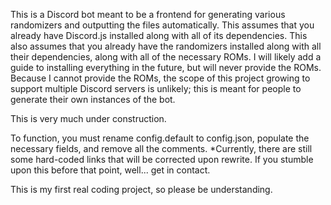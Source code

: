 This is a Discord bot meant to be a frontend for generating various randomizers and outputting the files automatically.
This assumes that you already have Discord.js installed along with all of its dependencies.
This also assumes that you already have the randomizers installed along with all their dependencies, along with all of the necessary ROMs.
I will likely add a guide to installing everything in the future, but will never provide the ROMs.
Because I cannot provide the ROMs, the scope of this project growing to support multiple Discord servers is unlikely; this is meant for people to generate their own instances of the bot.

This is very much under construction.

To function, you must rename config.default to config.json, populate the necessary fields, and remove all the comments.
*Currently, there are still some hard-coded links that will be corrected upon rewrite. If you stumble upon this before that point, well... get in contact.

This is my first real coding project, so please be understanding.
